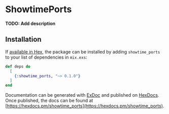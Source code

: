 # ShowtimePorts

**TODO: Add description**

## Installation

If [available in Hex](https://hex.pm/docs/publish), the package can be installed
by adding `showtime_ports` to your list of dependencies in `mix.exs`:

```elixir
def deps do
  [
    {:showtime_ports, "~> 0.1.0"}
  ]
end
```

Documentation can be generated with [ExDoc](https://github.com/elixir-lang/ex_doc)
and published on [HexDocs](https://hexdocs.pm). Once published, the docs can
be found at [https://hexdocs.pm/showtime_ports](https://hexdocs.pm/showtime_ports).

